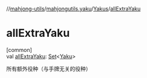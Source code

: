 //[mahjong-utils](../../../index.md)/[mahjongutils.yaku](../index.md)/[Yakus](index.md)/[allExtraYaku](all-extra-yaku.md)

# allExtraYaku

[common]\
val [allExtraYaku](all-extra-yaku.md): [Set](https://kotlinlang.org/api/latest/jvm/stdlib/kotlin.collections/-set/index.html)&lt;[Yaku](../-yaku/index.md)&gt;

所有额外役种（与手牌无关的役种）
